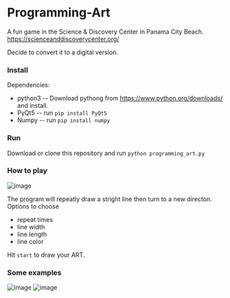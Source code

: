 # Programming-Art

A fun game in the Science & Discovery Center in Panama City Beach. https://scienceanddiscoverycenter.org/

Decide to convert it to a digital version. 

### Install 
  Dependencies:
  * python3 -- Download pythong from https://www.python.org/downloads/ and install.
  * PyQt5   -- run `pip install PyQt5`
  * Numpy   -- run `pip install numpy`
  
### Run
  Download or clone this repository and run `python programming_art.py`

### How to play
  ![image](https://user-images.githubusercontent.com/27696259/197403239-11c95fb5-5baa-448a-b8b7-dde368157d4a.png)

  The program will repeatly draw a stright line then turn to a new directon. 
  Options to choose
  * repeat times
  * line width
  * line length
  * line color
  
  Hit `start` to draw your ART.
  
  ### Some examples 
  ![image](https://user-images.githubusercontent.com/27696259/197403648-3197b361-c863-4c6a-8ff1-da8983f83901.png)
  ![image](https://user-images.githubusercontent.com/27696259/197403675-e4536daa-3204-4e18-8c80-571e9028697d.png)


  
